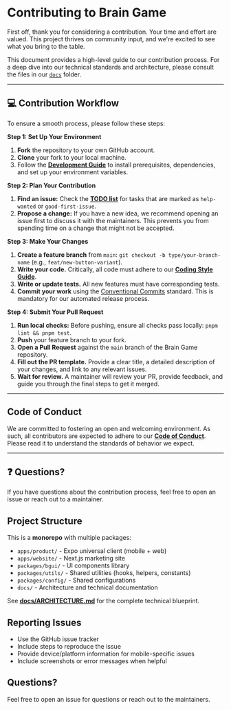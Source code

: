 # Contributing to Brain Game

First off, thank you for considering a contribution. Your time and effort are valued. This project thrives on community input, and we're excited to see what you bring to the table.

This document provides a high-level guide to our contribution process. For a deep dive into our technical standards and architecture, please consult the files in our [`docs`](./docs) folder.

---

## 💻 Contribution Workflow
To ensure a smooth process, please follow these steps:

**Step 1: Set Up Your Environment**
1.  **Fork** the repository to your own GitHub account.
2.  **Clone** your fork to your local machine.
3.  Follow the **[Development Guide](./docs/DEVELOPMENT.md)** to install prerequisites, dependencies, and set up your environment variables.

**Step 2: Plan Your Contribution**
1.  **Find an issue:** Check the **[TODO list](./docs/TODO.md)** for tasks that are marked as `help-wanted` or `good-first-issue`.
2.  **Propose a change:** If you have a new idea, we recommend opening an issue first to discuss it with the maintainers. This prevents you from spending time on a change that might not be accepted.

**Step 3: Make Your Changes**
1.  **Create a feature branch** from `main`: `git checkout -b type/your-branch-name` (e.g., `feat/new-button-variant`).
2.  **Write your code.** Critically, all code must adhere to our **[Coding Style Guide](./docs/CODING_STYLE.md)**.
3.  **Write or update tests.** All new features must have corresponding tests.
4.  **Commit your work** using the [Conventional Commits](https://www.conventionalcommits.org/) standard. This is mandatory for our automated release process.

**Step 4: Submit Your Pull Request**
1.  **Run local checks:** Before pushing, ensure all checks pass locally: `pnpm lint && pnpm test`.
2.  **Push** your feature branch to your fork.
3.  **Open a Pull Request** against the `main` branch of the Brain Game repository.
4.  **Fill out the PR template.** Provide a clear title, a detailed description of your changes, and link to any relevant issues.
5.  **Wait for review.** A maintainer will review your PR, provide feedback, and guide you through the final steps to get it merged.

---

## Code of Conduct

We are committed to fostering an open and welcoming environment. As such, all contributors are expected to adhere to our **[Code of Conduct](./.github/CODE_OF_CONDUCT.md)**. Please read it to understand the standards of behavior we expect.

---

## ❓ Questions?

If you have questions about the contribution process, feel free to open an issue or reach out to a maintainer.

## Project Structure
This is a **monorepo** with multiple packages:

- `apps/product/` - Expo universal client (mobile + web)
- `apps/website/` - Next.js marketing site
- `packages/bgui/` - UI components library
- `packages/utils/` - Shared utilities (hooks, helpers, constants)
- `packages/config/` - Shared configurations
- `docs/` - Architecture and technical documentation

See **[docs/ARCHITECTURE.md](docs/ARCHITECTURE.md)** for the complete technical blueprint.

## Reporting Issues
- Use the GitHub issue tracker
- Include steps to reproduce the issue
- Provide device/platform information for mobile-specific issues
- Include screenshots or error messages when helpful

## Questions?
Feel free to open an issue for questions or reach out to the maintainers. 